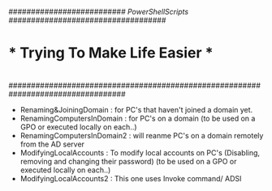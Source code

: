
#########################*# PowerShellScripts #*##################################
#                                                                                #
#                     * Trying To Make Life Easier *                             #
#                                                                                #
##################################################################################
 - Renaming&JoiningDomain : for PC's that haven't joined a domain yet.
 - RenamingComputersInDomain : for PC's on a domain (to be used on a GPO or executed locally on each..)
 - RenamingComputersInDomain2 : will reanme PC's on a domain remotely from the AD server
 - ModifyingLocalAccounts : To modify local accounts on PC's (Disabling, removing and changing their password) (to be used on a GPO or executed locally on each..)
 - ModifyingLocalAccounts2 : This one uses Invoke command/ ADSI
 
